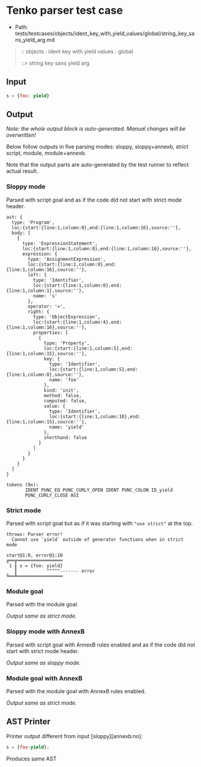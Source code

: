 # Tenko parser test case

- Path: tests/testcases/objects/ident_key_with_yield_values/global/string_key_sans_yield_arg.md

> :: objects : ident key with yield values : global
>
> ::> string key sans yield arg

## Input

`````js
s = {foo: yield}
`````

## Output

_Note: the whole output block is auto-generated. Manual changes will be overwritten!_

Below follow outputs in five parsing modes: sloppy, sloppy+annexb, strict script, module, module+annexb.

Note that the output parts are auto-generated by the test runner to reflect actual result.

### Sloppy mode

Parsed with script goal and as if the code did not start with strict mode header.

`````
ast: {
  type: 'Program',
  loc:{start:{line:1,column:0},end:{line:1,column:16},source:''},
  body: [
    {
      type: 'ExpressionStatement',
      loc:{start:{line:1,column:0},end:{line:1,column:16},source:''},
      expression: {
        type: 'AssignmentExpression',
        loc:{start:{line:1,column:0},end:{line:1,column:16},source:''},
        left: {
          type: 'Identifier',
          loc:{start:{line:1,column:0},end:{line:1,column:1},source:''},
          name: 's'
        },
        operator: '=',
        right: {
          type: 'ObjectExpression',
          loc:{start:{line:1,column:4},end:{line:1,column:16},source:''},
          properties: [
            {
              type: 'Property',
              loc:{start:{line:1,column:5},end:{line:1,column:15},source:''},
              key: {
                type: 'Identifier',
                loc:{start:{line:1,column:5},end:{line:1,column:8},source:''},
                name: 'foo'
              },
              kind: 'init',
              method: false,
              computed: false,
              value: {
                type: 'Identifier',
                loc:{start:{line:1,column:10},end:{line:1,column:15},source:''},
                name: 'yield'
              },
              shorthand: false
            }
          ]
        }
      }
    }
  ]
}

tokens (9x):
       IDENT PUNC_EQ PUNC_CURLY_OPEN IDENT PUNC_COLON ID_yield
       PUNC_CURLY_CLOSE ASI
`````

### Strict mode

Parsed with script goal but as if it was starting with `"use strict"` at the top.

`````
throws: Parser error!
  Cannot use `yield` outside of generator functions when in strict mode

start@1:0, error@1:10
╔══╦═════════════════
 1 ║ s = {foo: yield}
   ║           ^^^^^------- error
╚══╩═════════════════

`````

### Module goal

Parsed with the module goal.

_Output same as strict mode._

### Sloppy mode with AnnexB

Parsed with script goal with AnnexB rules enabled and as if the code did not start with strict mode header.

_Output same as sloppy mode._

### Module goal with AnnexB

Parsed with the module goal with AnnexB rules enabled.

_Output same as strict mode._

## AST Printer

Printer output different from input [sloppy][annexb:no]:

````js
s = {foo:yield};
````

Produces same AST
